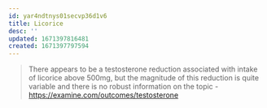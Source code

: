 ```yaml
---
id: yar4ndtnys01secvp36d1v6
title: Licorice
desc: ''
updated: 1671397816481
created: 1671397797594
---
```


> There appears to be a testosterone reduction associated with intake of licorice above 500mg, but the magnitude of this reduction is quite variable and there is no robust information on the topic - https://examine.com/outcomes/testosterone